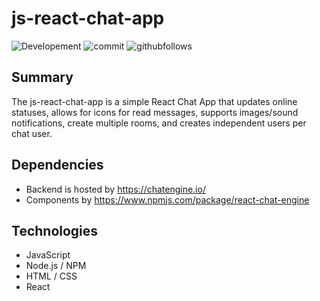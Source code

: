 # js-react-chat-app

![Developement](https://img.shields.io/badge/progress-incomplete-orange)
![commit](https://img.shields.io/github/last-commit/shaunwang1350/js-react-chat-app)
![githubfollows](https://img.shields.io/github/followers/shaunwang1350?style=social)

## Summary

The js-react-chat-app is a simple React Chat App that updates online statuses, allows for icons for read messages, supports images/sound notifications, create multiple rooms, and creates independent users per chat user.

## Dependencies

- Backend is hosted by https://chatengine.io/
- Components by https://www.npmjs.com/package/react-chat-engine

## Technologies

- JavaScript
- Node.js / NPM
- HTML / CSS
- React
